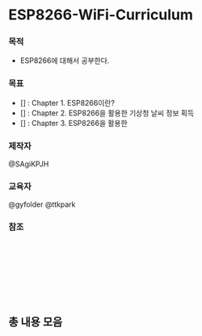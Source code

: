 # ESP8266-WiFi-Curriculum


### 목적
- ESP8266에 대해서 공부한다.

### 목표
- [] : Chapter 1. ESP8266이란?
- [] : Chapter 2. ESP8266을 활용한 기상청 날씨 정보 획득
- [] : Chapter 3. ESP8266을 활용한 

### 제작자
@SAgiKPJH

### 교육자
@gyfolder @ttkpark

### 참조

<br><br>
---

<br><br>

## 총 내용 모음

